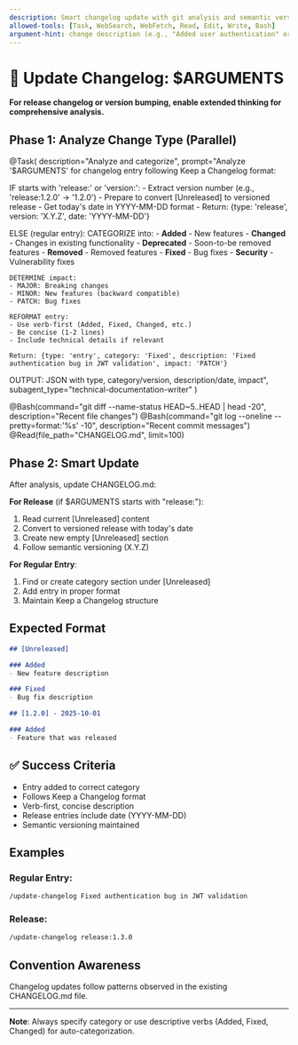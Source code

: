 ```yaml
---
description: Smart changelog update with git analysis and semantic versioning
allowed-tools: [Task, WebSearch, WebFetch, Read, Edit, Write, Bash]
argument-hint: change description (e.g., "Added user authentication" or "release:1.2.0")
---
```


# 📝 Update Changelog: $ARGUMENTS

**For release changelog or version bumping, enable extended thinking for comprehensive analysis.**

## Phase 1: Analyze Change Type (Parallel)

@Task(
  description="Analyze and categorize",
  prompt="Analyze '$ARGUMENTS' for changelog entry following Keep a Changelog format:

  IF starts with 'release:' or 'version:':
    - Extract version number (e.g., 'release:1.2.0' → '1.2.0')
    - Prepare to convert [Unreleased] to versioned release
    - Get today's date in YYYY-MM-DD format
    - Return: {type: 'release', version: 'X.Y.Z', date: 'YYYY-MM-DD'}

  ELSE (regular entry):
    CATEGORIZE into:
    - **Added** - New features
    - **Changed** - Changes in existing functionality
    - **Deprecated** - Soon-to-be removed features
    - **Removed** - Removed features
    - **Fixed** - Bug fixes
    - **Security** - Vulnerability fixes

    DETERMINE impact:
    - MAJOR: Breaking changes
    - MINOR: New features (backward compatible)
    - PATCH: Bug fixes

    REFORMAT entry:
    - Use verb-first (Added, Fixed, Changed, etc.)
    - Be concise (1-2 lines)
    - Include technical details if relevant

    Return: {type: 'entry', category: 'Fixed', description: 'Fixed authentication bug in JWT validation', impact: 'PATCH'}

  OUTPUT: JSON with type, category/version, description/date, impact",
  subagent_type="technical-documentation-writer"
)

@Bash(command="git diff --name-status HEAD~5..HEAD | head -20", description="Recent file changes")
@Bash(command="git log --oneline --pretty=format:'%s' -10", description="Recent commit messages")
@Read(file_path="CHANGELOG.md", limit=100)

## Phase 2: Smart Update

After analysis, update CHANGELOG.md:

**For Release** (if $ARGUMENTS starts with "release:"):
1. Read current [Unreleased] content
2. Convert to versioned release with today's date
3. Create new empty [Unreleased] section
4. Follow semantic versioning (X.Y.Z)

**For Regular Entry**:
1. Find or create category section under [Unreleased]
2. Add entry in proper format
3. Maintain Keep a Changelog structure

## Expected Format

```markdown
## [Unreleased]

### Added
- New feature description

### Fixed
- Bug fix description

## [1.2.0] - 2025-10-01

### Added
- Feature that was released
```

## ✅ Success Criteria
- Entry added to correct category
- Follows Keep a Changelog format
- Verb-first, concise description
- Release entries include date (YYYY-MM-DD)
- Semantic versioning maintained

## Examples

### Regular Entry:
```bash
/update-changelog Fixed authentication bug in JWT validation
```

### Release:
```bash
/update-changelog release:1.3.0
```

## Convention Awareness

Changelog updates follow patterns observed in the existing CHANGELOG.md file.

---

**Note**: Always specify category or use descriptive verbs (Added, Fixed, Changed) for auto-categorization.